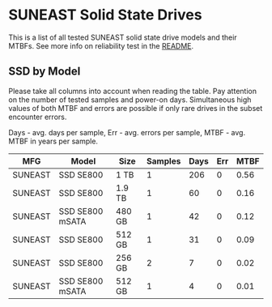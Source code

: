 SUNEAST Solid State Drives
==========================

This is a list of all tested SUNEAST solid state drive models and their MTBFs. See
more info on reliability test in the [README](https://github.com/linuxhw/SMART).

SSD by Model
------------

Please take all columns into account when reading the table. Pay attention on the
number of tested samples and power-on days. Simultaneous high values of both MTBF
and errors are possible if only rare drives in the subset encounter errors.

Days - avg. days per sample,
Err  - avg. errors per sample,
MTBF - avg. MTBF in years per sample.

| MFG       | Model              | Size   | Samples | Days  | Err   | MTBF |
|-----------|--------------------|--------|---------|-------|-------|------|
| SUNEAST   | SSD SE800          | 1 TB   | 1       | 206   | 0     | 0.56   |
| SUNEAST   | SSD SE800          | 1.9 TB | 1       | 60    | 0     | 0.16   |
| SUNEAST   | SSD SE800 mSATA    | 480 GB | 1       | 42    | 0     | 0.12   |
| SUNEAST   | SSD SE800          | 512 GB | 1       | 31    | 0     | 0.09   |
| SUNEAST   | SSD SE800          | 256 GB | 2       | 7     | 0     | 0.02   |
| SUNEAST   | SSD SE800 mSATA    | 512 GB | 1       | 4     | 0     | 0.01   |
